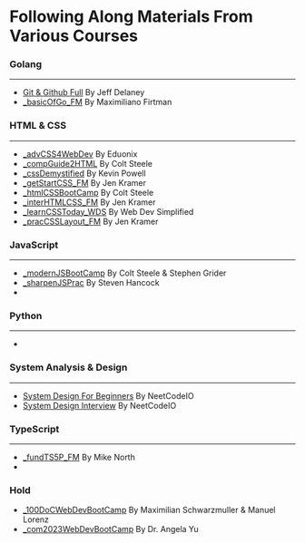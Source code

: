 # Following Along Materials From Various Courses

### Golang

---

- [Git & Github Full](https://fireship.io/courses/git/)                                                 By Jeff Delaney
- [_basicOfGo_FM](https://frontendmasters.com/courses/go-basics/)                                       By Maximiliano Firtman

### HTML & CSS

---
- [_advCSS4WebDev](https://www.udemy.com/course/advanced-css-for-web-developers/)                       By Eduonix
- [_compGuide2HTML](https://www.udemy.com/course/the-complete-guide-to-html/)                           By Colt Steele
- [_cssDemystified](https://cssdemystified.com/)                                                        By Kevin Powell
- [_getStartCSS_FM](https://gettingstartedwith.css.education/)                                          By Jen Kramer
- [_htmlCSSBootCamp](https://www.udemy.com/course/html-and-css-bootcamp/)                               By Colt Steele
- [_interHTMLCSS_FM](https://semantics-selectors.css.education/index.html/)                             By Jen Kramer
- [_learnCSSToday_WDS](https://courses.webdevsimplified.com/learn-css-today/)                           By Web Dev Simplified
- [_pracCSSLayout_FM](https://practical.css.education/)                                                 By Jen Kramer

### JavaScript

---

- [_modernJSBootCamp](https://www.udemy.com/course/javascript-beginners-complete-tutorial/)             By Colt Steele & Stephen Grider
- [_sharpenJSPrac](https://www.udemy.com/course/javascript-practice-problems-sharpen-your-skills/)      By Steven Hancock
-

### Python

---

-

### System Analysis & Design

---

- [System Design For Beginners](https://neetcode.io/courses/system-design-for-beginners/0)              By NeetCodeIO
- [System Design Interview](https://neetcode.io/courses/system-design-interview/0)                      By NeetCodeIO

### TypeScript

---

- [_fundTS5P_FM](https://frontendmasters.com/courses/typescript-v4/)                                    By Mike North
-


### Hold
- [_100DoCWebDevBootCamp](https://www.udemy.com/course/100-days-of-code-web-development-bootcamp/) By Maximilian Schwarzmuller & Manuel Lorenz
- [_com2023WebDevBootCamp](https://www.udemy.com/course/the-complete-web-development-bootcamp/) By Dr. Angela Yu